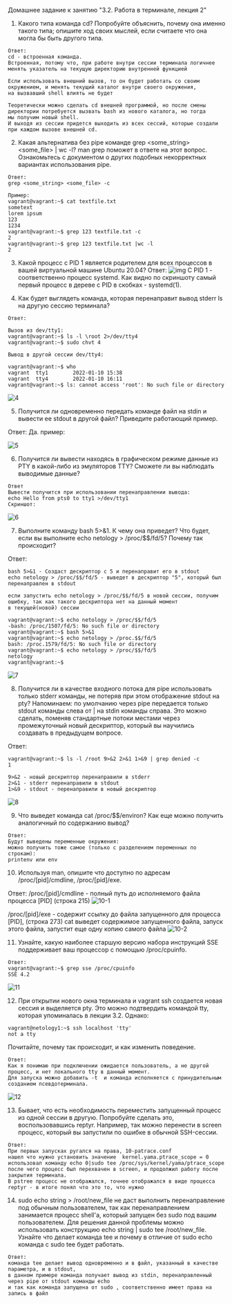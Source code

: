Домашнее задание к занятию "3.2. Работа в терминале, лекция 2"

1. Какого типа команда cd? Попробуйте объяснить, почему она именно такого типа; опишите ход своих мыслей, если считаете что она могла бы быть другого типа.
```
Ответ:
cd - встроенная команда.
Встроенная, потому что, при работе внутри сессии терминала логичнее менять указатель на текущую директорию внутренней функцией

Если использовать внешний вызов, то он будет работать со своим окружением, и менять текущий каталог внутри своего окружения, 
на вызвавший shell влиять не будет  

Теоретически можно сделать cd внешней программой, но после смены директории потребуется вызвать bash из нового каталога, но тогда 
мы получим новый shell.
И выходя из сессии придется выходить из всех сессий, которые создали при каждом вызове внешней cd.
```

2. Какая альтернатива без pipe команде grep <some_string> <some_file> | wc -l? man grep поможет в ответе на этот вопрос. 
Ознакомьтесь с документом о других подобных некорректных вариантах использования pipe.
```
Ответ:
grep <some_string> <some_file> -c

Пример:
vagrant@vagrant:~$ cat textfile.txt
sometext
lorem ipsum
123
1234
vagrant@vagrant:~$ grep 123 textfile.txt -c
2
vagrant@vagrant:~$ grep 123 textfile.txt |wc -l
2
```

3. Какой процесс с PID 1 является родителем для всех процессов в вашей виртуальной машине Ubuntu 20.04?
Ответ: ![img](https://user-images.githubusercontent.com/94568542/148688518-0a20965a-c444-4240-9ae9-4a450603fb17.jpg) С PID 1 - соответственно процесс systemd. Как видно по скриншоту самый первый процесс в дереве с PID в скобках - systemd(1). 

4. Как будет выглядеть команда, которая перенаправит вывод stderr ls на другую сессию терминала?

```
Ответ:

Вызов из dev/tty1:
vagrant@vagrant:~$ ls -l \root 2>/dev/tty4
vagrant@vagrant:~$ sudo chvt 4

Вывод в другой сессии dev/tty4:    

vagrant@vagrant:~$ who
vagrant  tty1        2022-01-10 15:38 
vagrant  tty4        2022-01-10 16:11 
vagrant@vagrant:~$ ls: cannot access 'root': No such file or directory
```
![4](https://user-images.githubusercontent.com/94568542/148800260-bacc183d-bd79-4d64-99e3-843f2b65de28.jpg)


5. Получится ли одновременно передать команде файл на stdin и вывести ее stdout в другой файл? Приведите работающий пример.

Ответ: Да. пример:

![5](https://user-images.githubusercontent.com/94568542/148794000-b6a7aba8-2eca-4dea-9862-4afcc7f0a437.jpg)

6. Получится ли вывести находясь в графическом режиме данные из PTY в какой-либо из эмуляторов TTY? Сможете ли вы наблюдать выводимые данные?

```
Ответ
Вывести получится при использовании перенаправлении вывода:
echo Hello from pts0 to tty1 >/dev/tty1
Скриншот: 
```
![6](https://user-images.githubusercontent.com/94568542/148832025-f7de7511-12b4-411f-a1f5-95e3c7171d1d.jpg)


7. Выполните команду bash 5>&1. К чему она приведет? Что будет, если вы выполните echo netology > /proc/$$/fd/5? Почему так происходит?

Ответ:
```
bash 5>&1 - Создаст дескриптор с 5 и перенаправит его в stdout
echo netology > /proc/$$/fd/5 - выведет в дескриптор "5", который был перенаправлен в stdout

если запустить echo netology > /proc/$$/fd/5 в новой сессии, получим ошибку, так как такого дескриптора нет на данный момент 
в текущей(новой) сессии
    
vagrant@vagrant:~$ echo netology > /proc/$$/fd/5
-bash: /proc/1507/fd/5: No such file or directory
vagrant@vagrant:~$ bash 5>&1
vagrant@vagrant:~$ echo netology > /proc.$$/fd/5
bash: /proc.1579/fd/5: No such file or directory
vagrant@vagrant:~$ echo netology > /proc/$$/fd/5
netology
vagrant@vagrant:~$ 
```
![7](https://user-images.githubusercontent.com/94568542/148802429-087023b3-7d5a-444f-87aa-777211470fcb.jpg)

8. Получится ли в качестве входного потока для pipe использовать только stderr команды, не потеряв при этом отображение stdout на pty? Напоминаем: по умолчанию через pipe передается только stdout команды слева от | на stdin команды справа. Это можно сделать, поменяв стандартные потоки местами через промежуточный новый дескриптор, который вы научились создавать в предыдущем вопросе.

Ответ:
```
vagrant@vagrant:~$ ls -l /root 9>&2 2>&1 1>&9 | grep denied -c 
1

9>&2 - новый дескриптор перенаправили в stderr
2>&1 - stderr перенаправили в stdout 
1>&9 - stdout - перенаправили в новый дескриптор
```
![8](https://user-images.githubusercontent.com/94568542/148804185-7bbb6aa5-8642-4920-96aa-5ba230ec696d.jpg)

9. Что выведет команда cat /proc/$$/environ? Как еще можно получить аналогичный по содержанию вывод?

```
Ответ:
Будут выведены переменные окружения:
можно получить тоже самое (только с разделением переменных по строкам):
printenv или env
```
10. Используя man, опишите что доступно по адресам /proc/[pid]/cmdline, /proc/[pid]/exe.

Ответ:
/proc/[pid]/cmdline - полный путь до исполняемого файла процесса [PID]  (строка 215)
![10-1](https://user-images.githubusercontent.com/94568542/148805807-5cd41be9-9dba-4a43-a222-56bbf4d740e3.jpg)

/proc/[pid]/exe - содержит ссылку до файла запущенного для процесса [PID],  (строка 273)
                        cat выведет содержимое запущенного файла, 
                        запуск этого файла,  запустит еще одну копию самого файла 
![10-2](https://user-images.githubusercontent.com/94568542/148806298-042db931-a54f-4da1-bd42-1998da28bafb.jpg)

    
11. Узнайте, какую наиболее старшую версию набора инструкций SSE поддерживает ваш процессор с помощью /proc/cpuinfo.
```
Ответ:
vagrant@vagrant:~$ grep sse /proc/cpuinfo
SSE 4.2
```
![11](https://user-images.githubusercontent.com/94568542/148806023-e3282261-02e1-4d7c-bf6d-21adcf7f7a49.jpg)
    
12. При открытии нового окна терминала и vagrant ssh создается новая сессия и выделяется pty. Это можно подтвердить командой tty, которая упоминалась в лекции 3.2. Однако:

```
vagrant@netology1:~$ ssh localhost 'tty'
not a tty
```

Почитайте, почему так происходит, и как изменить поведение.
```
Ответ:
Как я понимаю при подключении ожидается пользователь, а не другой процесс, и нет локального tty в данный момент. 
Для запуска можно добавить -t  и команда исполняется c принудительным созданием псевдотерминала. 
```
![12](https://user-images.githubusercontent.com/94568542/148826879-e64ea24b-f0fb-4b65-8a0c-a4a3baf75139.jpg)

13. Бывает, что есть необходимость переместить запущенный процесс из одной сессии в другую. Попробуйте сделать это, воспользовавшись reptyr. Например, так можно перенести в screen процесс, который вы запустили по ошибке в обычной SSH-сессии.

```
Ответ:
При первых запусках ругался на права, 10-patrace.conf
нашел что нужно установить значение  kernel.yama.ptrace_scope = 0 
использовал команду echo 0|sudo tee /proc/sys/kernel/yama/ptrace_scope
после чего процесс был перехвачен в screen, и продолжил работу после закрытия терминала. 
В pstree процесс не отображался, точнее отображался в виде процесса reptyr - в итоге понял что это то, что нужно 
```
14. sudo echo string > /root/new_file не даст выполнить перенаправление под обычным пользователем, так как перенаправлением занимается процесс shell'а, который запущен без sudo под вашим пользователем. Для решения данной проблемы можно использовать конструкцию echo string | sudo tee /root/new_file. Узнайте что делает команда tee и почему в отличие от sudo echo команда с sudo tee будет работать.

```
Ответ:
команда tee делает вывод одновременно и в файл, указанный в качестве параметра, и в stdout, 
в данном примере команда получает вывод из stdin, перенаправленный через pipe от stdout команды echo
и так как команда запущена от sudo , соответственно имеет права на запись в файл
```
